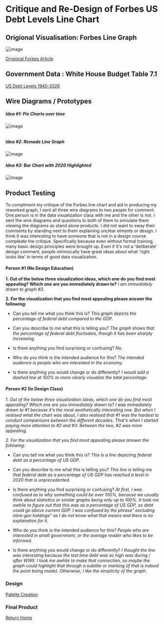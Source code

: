 # Critique and Re-Design of Forbes US Debt Levels Line Chart

## Origional Visualisation: Forbes Line Graph

![image](https://github.com/Jonr1944/JReisherPortfolio/blob/main/Origional%20Chart%20(2).jpg)

[Origional Forbes Article](https://www.forbes.com/sites/billconerly/2021/12/29/federal-debt-a-danger-to-business-but-not-this-year/?sh=3d6bd56f1497)

## Government Data : White House Budget Table 7.1

[US Debt Levels 1940-2026](https://www.whitehouse.gov/omb/historical-tables/)

## Wire Diagrams / Prototypes

##### Idea #1: Pie Charts over time

![image](https://github.com/Jonr1944/JReisherPortfolio/blob/main/Jreisher_Idea1.jpg)

<img src="https://github.com/Jonr1944/JReisherPortfolio/blob/main/Jreisher_Idea1.jpg" class="img-responsive" alt=""> </div>

##### Idea #2: Remade Line Graph

![image](https://github.com/Jonr1944/JReisherPortfolio/blob/main/jreisher_idea2.jpg)

##### Idea #3: Bar Chart with 2020 Highlighted

![image](https://github.com/Jonr1944/JReisherPortfolio/blob/main/jreisher_Idea3.jpg)

## Product Testing

To compliment my critique of the Forbes line chart and aid in producing my reworked graph, I sent all three wire diagrams to two people for comment. One person is in the data visualization class with me and the other is not. I sent the wire diagrams and questions to both of them to simiulate them viewing the diagrams as stand alone products. I did not want to sway their comments by standing next to them explaining unclear elments or design. I think it was interesting to have someone that is not in a design course compleate the critique. Specifically because even without formal training, many basic design principles were brought up. Even if it's not a 'deliberate' deisgn comment, people intrinsically have great ideas about what 'right looks like' in terms of good data visualization. 

#### Person #1 (No Design Education)

**1. Out of the below three visualization ideas, which one do you find most appealing? Which one are you immediately drawn to?**
_I am immediately drawn to graph #3._  

**2. For the visualization that you find most appealing please answer the following:**

- Can you tell me what you think this is?
_This graph depicts the percentage of federal debt compared to the GDP._

- Can you describe to me what this is telling you?
_The graph shows that the percentage of federal debt fluctuates, though it has been sharply increasing._

- Is there anything you find surprising or confusing?
_No._

- Who do you think is the intended audience for this?
_The intended audience is people who are interested in the economy._

- Is there anything you would change or do differently?
_I would add a dashed line at 100% to more clearly visualize the total percentage._

#### Person #2 (In Design Class)

*1. Out of the below three visualization ideas, which one do you find most appealing? Which one are you immediately drawn to?*
_I was immediately drawn to #1 because it's the most aesthetically interesting one. But when I realised what the chart was about, I also realised that #1 was the hardest to conduct comparisons between the different decades. That's when I started paying more attention to #2 and #3. Between the two, #2 was more appealing._ 

*2. For the visualization that you find most appealing please answer the following:*

- Can you tell me what you think this is?
_This is a line depicting federal debt as a percentage of US GDP._

- Can you describe to me what this is telling you?
_This line is telling me that federal debt as a percentage of US GDP has reached a level in 2020 that is unprecedented._ 

- Is there anything you find surprising or confusing?
_At first, I was confused as to why something could be over 100%, because we usually think about statistics or similar graphs being only up to 100%. It took me awhile to figure out that this was as a percentage of US GDP, so debt could go above current GDP. I was confused by the phrase" excluding intra-gov holdings" as I do not know what that means and there is no explanation for it._ 

- Who do you think is the intended audience for this?
_People who are interested in small government, or the average reader who likes to be informed._

- Is there anything you would change or do differently?
_I thought the line was interesting because the last time debt was so high was during / after WWII. I took me awhile to make that connection, so maybe the graph could highlight that through a subtitle or marking (if that is indeed the point being made). Otherwise, I like the simplicity of the graph._ 


### Design

[Palette Creation](https://coolors.co/c1cad6-d4adcf-856084-84e296-dde1e4)

### Final Product

<div class="flourish-embed flourish-chart" data-src="visualisation/7302346"><script src="https://public.flourish.studio/resources/embed.js"></script></div> 

[Return Home](README.md)
